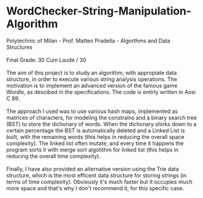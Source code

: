 # WordChecker-String-Manipulation-Algorithm
Polytechnic of Milan - Prof. Matteo Pradella - Algorthms and Data Structures<br><br>
Final Grade: 30 Cum Laude / 30<br><br>
The aim of this project is to study an algorithm, with appropiate data structure, in order to execute various string analysis operations. The motivation is to implement an advanced version of the famous game Wordle, as descibed in the specifications. The code is entirly written in Ansi C 89.<br><br>
The approach I used was to use various hash maps, implemented as matrices of characters, for modeling the constrains and a binary search tree (BST) to store the dictionary of words. When the dictionary shirks down to a certain percentage the BST is automatically deleted and a Linked List is built, with the remaining words (this helps in reducing the overall space complexity). The linked list often mutate, and every time it happens the program sorts it with merge sort algotithm for linked list (this helps in reducing the overall time complexity).<br><br>
Finally, I have also provided an alternative version using the Trie data structure, which is the most efficent data structure for storing strings (in terms of time complexity). Obviously it's much faster but it occupies much more space and that's why I don't recommend it, for this specific case. 
